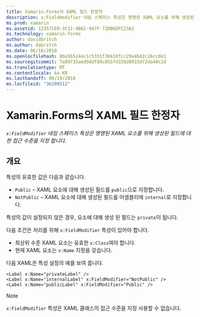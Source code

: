 ```yaml
---
title: Xamarin.Forms의 XAML 필드 한정자
description: x:Fieldmodifier 네임 스페이스 특성은 명명된 XAML 요소를 위해 생성된 필드에 대한 접근 수준을 지정합니다.
ms.prod: xamarin
ms.assetid: 12357CE0-3C11-4B62-947F-72DB6DFC23A2
ms.technology: xamarin-forms
author: davidbritch
ms.author: dabritch
ms.date: 06/18/2018
ms.openlocfilehash: 8be56524ec1c5331f30418fcc29a4bd2c26ccde1
ms.sourcegitcommit: 7a89735aed9ddf89c855fd33928915d72da40c2d
ms.translationtype: MT
ms.contentlocale: ko-KR
ms.lasthandoff: 06/19/2018
ms.locfileid: "36209512"
---
```

# <a name="xaml-field-modifiers-in-xamarinforms"></a>Xamarin.Forms의 XAML 필드 한정자

_`x:FieldModifier` 네임 스페이스 특성은 명명된 XAML 요소를 위해 생성된 필드에 대한 접근 수준을 지정 합니다._

## <a name="overview"></a>개요

특성의 유효한 값은 다음과 같습니다.

- `Public` – XAML 요소에 대해 생성된 필드를 `public`으로 지정합니다.
- `NotPublic` – XAML 요소에 대해 생성된 필드를 어셈블리에 `internal`로 지정합니다.

특성의 값이 설정되지 않은 경우, 요소에 대해 생성 된 필드는 `private`이 됩니다.

다음 조건은 처리를 위해 `x:FieldModifier` 특성이 있어야 합니다.

- 최상위 수준 XAML 요소는 유효한 `x:Class`여야 합니다.
- 현재 XAML 요소는 `x:Name` 지정을 갖습니다.

다음 XAML은 특성 설정의 예를 보여 줍니다.

```xaml
<Label x:Name="privateLabel" />
<Label x:Name="internalLabel" x:FieldModifier="NotPublic" />
<Label x:Name="publicLabel" x:FieldModifier="Public" />
```

> [!NOTE]
> `x:FieldModifier` 특성은 XAML 클래스의 접근 수준을 지정 사용할 수 없습니다.
